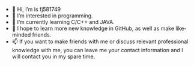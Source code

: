 - 👋 Hi, I’m is fj581749
- 👀 I’m interested in programming.
- 🌱 I’m currently learning C/C++ and JAVA.
- 💞️ I hope to learn more new knowledge in GitHub, as well as make like-minded friends.
- 📫 If you want to make friends with me or discuss relevant professional knowledge with me, you can leave me your contact information and I will contact you in my spare time.
<!---
fj581749/fj581749 is a ✨ special ✨ repository because its `README.md` (this file) appears on your GitHub profile.
You can click the Preview link to take a look at your changes.
--->
